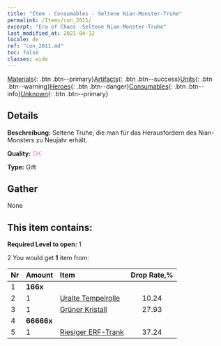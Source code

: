 ```yaml
---
title: "Item - Consumables - Seltene Nian-Monster-Truhe"
permalink: /Items/con_2011/
excerpt: "Era of Chaos  Seltene Nian-Monster-Truhe"
last_modified_at: 2021-04-12
locale: de
ref: "con_2011.md"
toc: false
classes: wide
---
```

 [Materials](/de/Items/){: .btn .btn--primary}[Artifacts](/de/Items/Artifacts/){: .btn .btn--success}[Units](/de/Items/Units/){: .btn .btn--warning}[Heroes](/de/Items/Heroes/){: .btn .btn--danger}[Consumables](/de/Items/Consumables/){: .btn .btn--info}[Unknown](/de/Items/Unknown/){: .btn .btn--primary}

## Details
 **Beschreibung:** Seltene Truhe, die man für das Herausfordern des Nian-Monsters zu Neujahr erhält.

 **Quality:** <span style="color: #DA70D6">OK</span>

 **Type:** Gift

## Gather

  None

## This item contains:

 **Required Level to open:** 1

 2 You would get **1** item  from:

  | Nr | Amount |     Item    | Drop Rate,% |
  |:---|:-------|:------------|:---------:|
  | 1 |  **166x** | <i class="fas fa-gem"/> |  | 2.23 | 
  | 2 | 1 | [Uralte Tempelrolle](/de/Items/con_697/) | 10.24 | 
  | 3 | 1 | [Grüner Kristall](/de/Items/con_711/) | 27.93 | 
  | 4 |  **66666x** | <i class="fas fa-coins"/> |  | 22.35 | 
  | 5 | 1 | [Riesiger ERF-Trank](/de/Items/con_703/) | 37.24 | 
